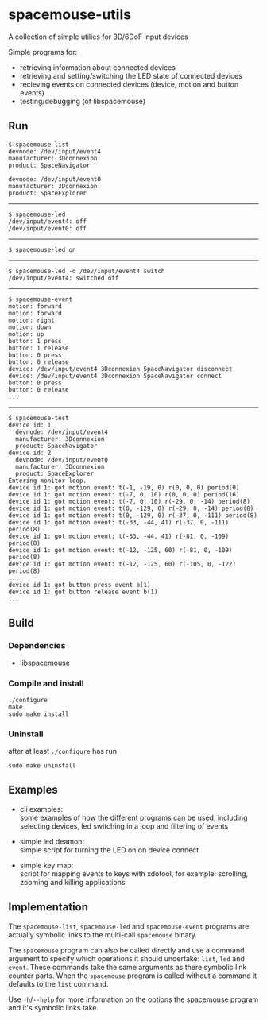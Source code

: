 # spacemouse-utils
A collection of simple utilies for 3D/6DoF input devices

Simple programs for:
* retrieving information about connected devices
* retrieving and setting/switching the LED state of connected devices
* recieving events on connected devices (device, motion and button events)
* testing/debugging (of libspacemouse)

## Run

    $ spacemouse-list
    devnode: /dev/input/event4
    manufacturer: 3Dconnexion
    product: SpaceNavigator

    devnode: /dev/input/event0
    manufacturer: 3Dconnexion
    product: SpaceExplorer

- - - - -
    $ spacemouse-led
    /dev/input/event4: off
    /dev/input/event0: off
- - - - -
    $ spacemouse-led on
- - - - -
    $ spacemouse-led -d /dev/input/event4 switch
    /dev/input/event4: switched off
- - - - -
    $ spacemouse-event
    motion: forward
    motion: forward
    motion: right
    motion: down
    motion: up
    button: 1 press
    button: 1 release
    button: 0 press
    button: 0 release
    device: /dev/input/event4 3Dconnexion SpaceNavigator disconnect
    device: /dev/input/event4 3Dconnexion SpaceNavigator connect
    button: 0 press
    button: 0 release
    ...
- - - - -
    $ spacemouse-test
    device id: 1
      devnode: /dev/input/event4
      manufacturer: 3Dconnexion
      product: SpaceNavigator
    device id: 2
      devnode: /dev/input/event0
      manufacturer: 3Dconnexion
      product: SpaceExplorer
    Entering monitor loop.
    device id 1: got motion event: t(-1, -19, 0) r(0, 0, 0) period(0)
    device id 1: got motion event: t(-7, 0, 10) r(0, 0, 0) period(16)
    device id 1: got motion event: t(-7, 0, 10) r(-29, 0, -14) period(8)
    device id 1: got motion event: t(0, -129, 0) r(-29, 0, -14) period(8)
    device id 1: got motion event: t(0, -129, 0) r(-37, 0, -111) period(8)
    device id 1: got motion event: t(-33, -44, 41) r(-37, 0, -111) period(8)
    device id 1: got motion event: t(-33, -44, 41) r(-81, 0, -109) period(8)
    device id 1: got motion event: t(-12, -125, 60) r(-81, 0, -109) period(8)
    device id 1: got motion event: t(-12, -125, 60) r(-105, 0, -122) period(8)
    ...
    device id 1: got button press event b(1)
    device id 1: got button release event b(1)
    ...

## Build

### Dependencies

* [libspacemouse](https://github.com/polyphemus/libspacemouse)

### Compile and install

    ./configure
    make
    sudo make install

### Uninstall

after at least `./configure` has run

    sudo make uninstall

## Examples

* cli examples:<br>
    some examples of how the different programs can be used, including selecting devices, led switching in a loop and filtering of events

* simple led deamon:<br>
    simple script for turning the LED on on device connect

* simple key map:<br>
    script for mapping events to keys with xdotool, for example: scrolling, zooming and killing applications

## Implementation

The `spacemouse-list`, `spacemouse-led` and `spacemouse-event` programs are actually symbolic links to the multi-call `spacemouse` binary.

The `spacemouse` program can also be called directly and use a command argument to specify which operations it should undertake: `list`, `led` and `event`. These commands take the same arguments as there symbolic link counter parts. When the `spacemouse` program is called without a command it defaults to the `list` command.

Use `-h`/`--help` for more information on the options the spacemouse program and it's symbolic links take.


